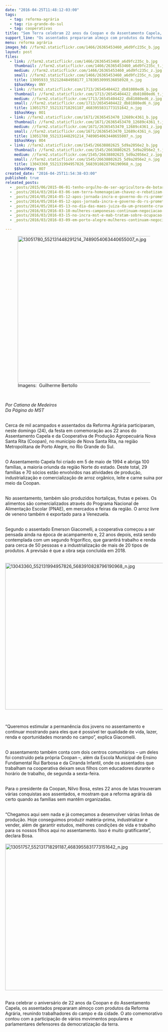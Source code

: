 ```yaml
---
date: "2016-04-25T11:48:12-03:00"
tags:
  - tag: reforma-agrária
  - tag: rio-grande-do-sul
  - tag: cooperativas
title: "Sem Terra celebram 22 anos da Coopan e do Assentamento Capela, no RS"
support_line: "Os assentados prepararam almoço com produtos da Reforma Agrária, reunindo trabalhadores do campo e da cidade. "
menu: reforma agrária
images_hd: //farm2.staticflickr.com/1466/26365453460_a6d9fc235c_b.jpg
layout: post
files:
  - link: //farm2.staticflickr.com/1466/26365453460_a6d9fc235c_b.jpg
    thumbnail: //farm2.staticflickr.com/1466/26365453460_a6d9fc235c_t.jpg
    medium: //farm2.staticflickr.com/1466/26365453460_a6d9fc235c_z.jpg
    small: //farm2.staticflickr.com/1466/26365453460_a6d9fc235c_n.jpg
    title: 13095933_552128484958177_1783053099536858928_n.jpg
    $$hashKey: 0NY
  - link: //farm2.staticflickr.com/1713/26545404422_db81080ed6_b.jpg
    thumbnail: //farm2.staticflickr.com/1713/26545404422_db81080ed6_t.jpg
    medium: //farm2.staticflickr.com/1713/26545404422_db81080ed6_z.jpg
    small: //farm2.staticflickr.com/1713/26545404422_db81080ed6_n.jpg
    title: 13051757_552131718291187_4683955831773151642_n.jpg
    $$hashKey: 0O1
  - link: //farm2.staticflickr.com/1671/26365453470_12689c4361_b.jpg
    thumbnail: //farm2.staticflickr.com/1671/26365453470_12689c4361_t.jpg
    medium: //farm2.staticflickr.com/1671/26365453470_12689c4361_z.jpg
    small: //farm2.staticflickr.com/1671/26365453470_12689c4361_n.jpg
    title: 13051780_552131448291214_7489054063440655007_n.jpg
    $$hashKey: 0O4
  - link: //farm2.staticflickr.com/1545/26638802625_5d9a2056e2_b.jpg
    thumbnail: //farm2.staticflickr.com/1545/26638802625_5d9a2056e2_t.jpg
    medium: //farm2.staticflickr.com/1545/26638802625_5d9a2056e2_z.jpg
    small: //farm2.staticflickr.com/1545/26638802625_5d9a2056e2_n.jpg
    title: 13043360_552131994957826_5683910828796190968_n.jpg
    $$hashKey: 0O7
created_date: "2016-04-25T11:54:38-03:00"
published: true
releated_posts:
  - _posts/2015/06/2015-06-01-tenho-orgulho-de-ser-agricultora-de-botar-a-mao-na-terra-de-ter-minhas-maos-calejadas.md
  - _posts/2014/03/2014-03-06-sem-terra-homenageiam-chavez-e-rebatizam-nome-de-assentamento.md
  - _posts/2014/05/2014-05-12-apos-jornada-incra-e-governo-do-rs-prometem-cadastramento-de-sem-terra.md
  - _posts/2014/05/2014-05-12-apos-jornada-incra-e-governo-do-rs-prometem-cadastramento-de-sem-terra.md-e
  - _posts/2014/05/2014-05-13-no-dia-das-maes-juiza-da-um-presente-cruel-para-as-maes-dos-sem-terrinha.md
  - _posts/2016/03/2016-03-10-mulheres-camponesas-continuam-negociacao-com-secretaria-de-desenvolvimento-do-rs.md
  - _posts/2016/03/2016-03-15-no-incra-mst-e-mab-tratam-sobre-ocupacao-de-fazenda-em-lagoa-vermelha.md
  - _posts/2016/03/2016-03-09-em-porto-alegre-mulheres-continuam-negociacoes-para-desocupar-predio-do-incra.md

---
```

<figure class="image"><img alt="13051780_552131448291214_7489054063440655007_n.jpg" height="467" src="//farm2.staticflickr.com/1671/26365453470_12689c4361_b.jpg" width="700" />
<figcaption>Imagens:&nbsp;&nbsp;Guilherme Bertollo</figcaption>
</figure>

<p>&nbsp;</p>

<p><em>Por Catiana de Medeiros<br />
Da P&aacute;gina do MST</em></p>

<p><br />
Cerca de&nbsp;mil acampados e assentados da Reforma Agr&aacute;ria participaram, neste domingo (24), da festa em comemora&ccedil;&atilde;o aos 22 anos do Assentamento Capela e da Cooperativa de Produ&ccedil;&atilde;o Agropecu&aacute;ria Nova Santa Rita (Coopan), no munic&iacute;pio de Nova Santa Rita, na regi&atilde;o Metropolitana de Porto Alegre, no Rio Grande do Sul.</p>

<p><br />
O Assentamento Capela foi criado em 5 de maio de 1994 e abriga 100 fam&iacute;lias, a maioria oriunda da regi&atilde;o Norte do estado. Deste total, 29 fam&iacute;lias e 70 s&oacute;cios est&atilde;o envolvidos nas atividades de produ&ccedil;&atilde;o, industrializa&ccedil;&atilde;o e comercializa&ccedil;&atilde;o de arroz org&acirc;nico, leite e carne su&iacute;na por meio da Coopan.</p>

<p><br />
No assentamento, tamb&eacute;m s&atilde;o produzidos hortali&ccedil;as, frutas e peixes. Os alimentos s&atilde;o comercializados atrav&eacute;s do Programa Nacional de Alimenta&ccedil;&atilde;o Escolar (PNAE), em mercados e feiras da regi&atilde;o. O arroz livre de veneno tamb&eacute;m &eacute; exportado para a Venezuela.</p>

<p><br />
Segundo o assentado Emerson Giacomelli, a cooperativa come&ccedil;ou a ser pensada ainda na &eacute;poca de acampamento e, 22 anos depois, est&aacute; sendo contemplada com um segundo frigor&iacute;fico, que garantir&aacute; trabalho e renda para cerca de 50 pessoas e a industrializa&ccedil;&atilde;o de mais de 20 tipos de produtos. A previs&atilde;o &eacute; que a obra seja conclu&iacute;da em 2018.</p>

<p><br />
<img alt="13043360_552131994957826_5683910828796190968_n.jpg" height="467" src="//farm2.staticflickr.com/1545/26638802625_5d9a2056e2_b.jpg" width="700" /></p>

<p>&nbsp;</p>

<p>&ldquo;Queremos estimular a perman&ecirc;ncia dos jovens no assentamento e continuar mostrando para eles que &eacute; poss&iacute;vel ter qualidade de vida, lazer, renda e oportunidades morando no campo&rdquo;, explica Giacomelli.</p>

<p><br />
O assentamento tamb&eacute;m conta com dois centros comunit&aacute;rios &ndash; um deles foi constru&iacute;do pela pr&oacute;pria Coopan &ndash;, al&eacute;m da Escola Municipal de Ensino Fundamental Rui Barbosa e da Ciranda Infantil, onde os assentados que trabalham na cooperativa deixam seus filhos com educadores durante o hor&aacute;rio de trabalho, de segunda a sexta-feira.</p>

<p><br />
Para o presidente da Coopan, Nilvo Bosa, estes 22 anos de lutas trouxeram v&aacute;rias conquistas aos assentados, e mostram que a reforma agr&aacute;ria d&aacute; certo quando as fam&iacute;lias sem mant&ecirc;m organizadas.</p>

<p><br />
&ldquo;Chegamos aqui sem nada e j&aacute; come&ccedil;amos a desenvolver v&aacute;rias linhas de produ&ccedil;&atilde;o. Hoje conseguimos produzir mat&eacute;ria-prima, industrializar e vender, al&eacute;m de garantir estudos, melhores condi&ccedil;&otilde;es de vida e trabalho para os nossos filhos aqui no assentamento. Isso &eacute; muito gratificante&rdquo;, declara Bosa.<br />
<br />
<img alt="13051757_552131718291187_4683955831773151642_n.jpg" height="467" src="//farm2.staticflickr.com/1713/26545404422_db81080ed6_b.jpg" width="700" /></p>

<p><br />
Para celebrar o anivers&aacute;rio de 22 anos da Coopan e do Assentamento Capela, os assentados prepararam almo&ccedil;o com produtos da Reforma Agr&aacute;ria, reunindo trabalhadores do campo e da cidade. O ato comemorativo contou com a participa&ccedil;&atilde;o de v&aacute;rios movimentos populares e parlamentares defensores da democratiza&ccedil;&atilde;o da terra.</p>
